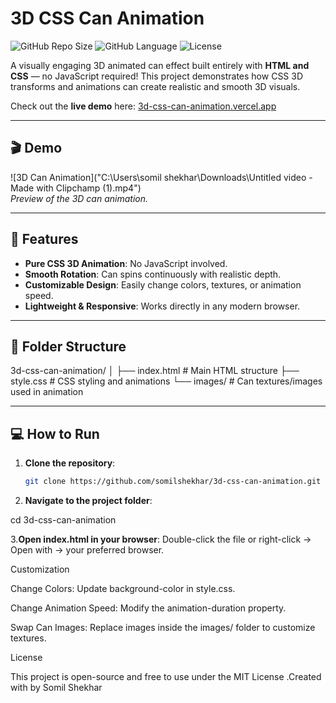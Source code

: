 # 3D CSS Can Animation

![GitHub Repo Size](https://img.shields.io/github/repo-size/somilshekhar/3d-css-can-animation)
![GitHub Language](https://img.shields.io/github/languages/top/somilshekhar/3d-css-can-animation)
![License](https://img.shields.io/github/license/somilshekhar/3d-css-can-animation)

A visually engaging 3D animated can effect built entirely with **HTML and CSS** — no JavaScript required! This project demonstrates how CSS 3D transforms and animations can create realistic and smooth 3D visuals.

Check out the **live demo** here: [3d-css-can-animation.vercel.app](https://3d-css-can-animation.vercel.app/)

---

## 🎬 Demo

![3D Can Animation]("C:\Users\somil shekhar\Downloads\Untitled video - Made with Clipchamp (1).mp4")  
*Preview of the 3D can animation.*

---

## 🚀 Features

- **Pure CSS 3D Animation**: No JavaScript involved.
- **Smooth Rotation**: Can spins continuously with realistic depth.
- **Customizable Design**: Easily change colors, textures, or animation speed.
- **Lightweight & Responsive**: Works directly in any modern browser.

---

## 📂 Folder Structure



3d-css-can-animation/
│
├── index.html # Main HTML structure
├── style.css # CSS styling and animations
└── images/ # Can textures/images used in animation

---

## 💻 How to Run

1. **Clone the repository**:
   ```bash
   git clone https://github.com/somilshekhar/3d-css-can-animation.git
2. **Navigate to the project folder**:

cd 3d-css-can-animation

3.**Open index.html in your browser**:
Double-click the file or right-click → Open with → your preferred browser.

Customization

Change Colors: Update background-color in style.css.

Change Animation Speed: Modify the animation-duration property.

Swap Can Images: Replace images inside the images/ folder to customize textures.

License

This project is open-source and free to use under the MIT License
.Created with by Somil Shekhar

